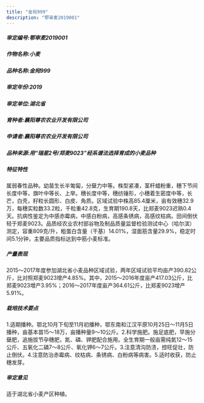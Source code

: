 ```yaml
---
title: "金宛999"
description: "鄂审麦2019001"
---
```

##### 审定编号:鄂审麦2019001

##### 作物名称:小麦

##### 品种名称:金宛999

##### 审定年份:2019

##### 审定单位:湖北省

##### 育种者:襄阳尊农农业开发有限公司

##### 申请者:襄阳尊农农业开发有限公司

##### 品种来源:用“瑞星2号/郑麦9023”经系谱法选择育成的小麦品种

##### 特征特性
属弱春性品种。幼苗生长半匍匐，分蘖力中等。株型紧凑，茎秆蜡粉重，穗下节间长度中等，旗叶中等长、上举。穗长度中等，穗纺锤形，小穗着生密度中等，长芒，白壳，籽粒长圆形、白皮、角质。区域试验中株高85.4厘米，亩有效穗32.9万，每穗实粒数33.2粒，千粒重42.8克，生育期190.8天，比郑麦9023迟熟0.4天。抗病性鉴定为中感赤霉病，中感白粉病，高感条锈病，高感纹枯病。田间倒伏轻于郑麦9023。品质经农业农村部谷物及制品质量监督检验测试中心（哈尔滨）测定，容重809克/升，粗蛋白含量（干基）14.01%，湿面筋含量29.9%，稳定时间5.1分钟，主要品质指标达到中筋小麦标准。

##### 产量表现
2015～2017年度参加湖北省小麦品种区域试验，两年区域试验平均亩产390.82公斤，比对照郑麦9023增产4.85%。其中，2015～2016年度亩产417.03公斤，比郑麦9023增产3.95%；2016～2017年度亩产364.61公斤，比郑麦9023增产5.91%。

##### 栽培技术要点
1.适期播种。鄂北10月下旬至11月初播种，鄂东南和江汉平原10月25日～11月5日播种，亩基本苗15～18万，亩播种量9～10公斤。2.科学施肥。施足底肥，早施分蘖肥，追施拔节孕穗肥，氮、磷、钾肥配合施用。全生育期一般亩需纯氮12～15公斤、五氧化二磷7～8公斤、氧化钾6～7公斤。3.注意清沟防渍，控旺促壮，防止倒伏。4.注意防治赤霉病、纹枯病、条锈病、白粉病等病害。5.适时收获，防止穗发芽。

##### 审定意见
适于湖北省小麦产区种植。
